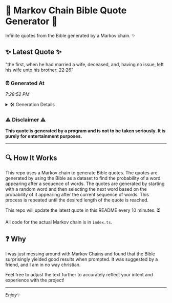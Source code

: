 # 📖 Markov Chain Bible Quote Generator 📖

Infinite quotes from the Bible generated by a Markov chain. ✨

## ✨ Latest Quote ✨
"the first, when he had married a wife, deceased, and, having no issue, left his wife unto his brother: 22:26"

### ⏰ Generated At
*7:28:52 PM*

<details>
    <summary>🛠️ Generation Details</summary>
    <p>
        <strong>🌱 Seed:</strong> the<br>
        <strong>🔄 Iterations:</strong> 19<br>
        <strong>📜 Context History:</strong><br>[ the ]: first,<br>[ the, first, ]: when<br>[ the, first,, when ]: he<br>[ the, first,, when, he ]: had<br>[ the, first,, when, he, had ]: married<br>[ the, first,, when, he, had, married ]: a<br>[ first,, when, he, had, married, a ]: wife,<br>[ when, he, had, married, a, wife, ]: deceased,<br>[ he, had, married, a, wife,, deceased, ]: and,<br>[ had, married, a, wife,, deceased,, and, ]: having<br>[ married, a, wife,, deceased,, and,, having ]: no<br>[ a, wife,, deceased,, and,, having, no ]: issue,<br>[ wife,, deceased,, and,, having, no, issue, ]: left<br>[ deceased,, and,, having, no, issue,, left ]: his<br>[ and,, having, no, issue,, left, his ]: wife<br>[ having, no, issue,, left, his, wife ]: unto<br>[ no, issue,, left, his, wife, unto ]: his<br>[ issue,, left, his, wife, unto, his ]: brother:<br>[ left, his, wife, unto, his, brother: ]: 22:26<br>
    </p>
</details>

### ⚠️ Disclaimer ⚠️
**This quote is generated by a program and is not to be taken seriously. It is purely for entertainment purposes.**

---

## 🔍 How It Works

This repo uses a Markov chain to generate Bible quotes. The quotes are generated by using the Bible as a dataset to find the probability of a word appearing after a sequence of words. The quotes are generated by starting with a random word and then selecting the next word based on the probability of it appearing after the current sequence of words. This process is repeated until the desired length of the quote is reached.

This repo will update the latest quote in this README every 10 minutes. ⏳

All code for the actual Markov chain is in `index.ts`.

## ❓ Why

I was just messing around with Markov Chains and found that the Bible surprisingly yielded good results when prompted. 
It was suggested by a friend, and I am in no way christian.

Feel free to adjust the text further to accurately reflect your intent and experience with the project!

---

*Enjoy*✨
